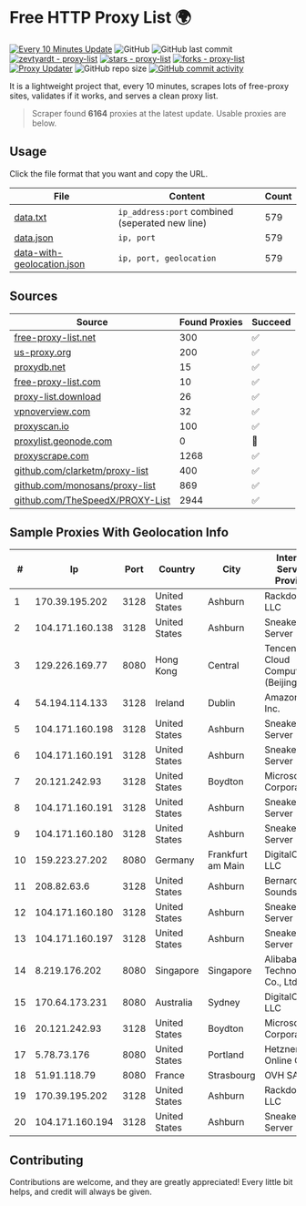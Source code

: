 
# Free HTTP Proxy List 🌍

[![Every 10 Minutes Update](https://github.com/mertguvencli/http-proxy-list/actions/workflows/main.yml/badge.svg?branch=main)](https://github.com/mertguvencli/http-proxy-list/actions/workflows/main.yml)
![GitHub](https://img.shields.io/github/license/mertguvencli/http-proxy-list)
![GitHub last commit](https://img.shields.io/github/last-commit/mertguvencli/http-proxy-list)
[![zevtyardt - proxy-list](https://img.shields.io/static/v1?label=zevtyardt&message=proxy-list&color=blue&logo=github)](https://github.com/zevtyardt/proxy-list "Go to GitHub repo")
[![stars - proxy-list](https://img.shields.io/github/stars/zevtyardt/proxy-list?style=social)](https://github.com/zevtyardt/proxy-list)
[![forks - proxy-list](https://img.shields.io/github/forks/zevtyardt/proxy-list?style=social)](https://github.com/zevtyardt/proxy-list)
[![Proxy Updater](https://github.com/zevtyardt/proxy-list/workflows/Proxy%20Updater/badge.svg)](https://github.com/zevtyardt/proxy-list/actions?query=workflow:"Proxy+Updater")
![GitHub repo size](https://img.shields.io/github/repo-size/zevtyardt/proxy-list)
[![GitHub commit activity](https://img.shields.io/github/commit-activity/m/zevtyardt/proxy-list?logo=commits)](https://github.com/zevtyardt/proxy-list/commits/main)

It is a lightweight project that, every 10 minutes, scrapes lots of free-proxy sites, validates if it works, and serves a clean proxy list.

> Scraper found **6164** proxies at the latest update. Usable proxies are below.

## Usage

Click the file format that you want and copy the URL.

|File|Content|Count|
|----|-------|-----|
|[data.txt](https://raw.githubusercontent.com/mertguvencli/http-proxy-list/main/proxy-list/data.txt)|`ip_address:port` combined (seperated new line)|579|
|[data.json](https://raw.githubusercontent.com/mertguvencli/http-proxy-list/main/proxy-list/data.json)|`ip, port`|579|
|[data-with-geolocation.json](https://raw.githubusercontent.com/mertguvencli/http-proxy-list/main/proxy-list/data-with-geolocation.json)|`ip, port, geolocation`|579|

## Sources

|Source|Found Proxies|Succeed|
|------|-------------|-------|
|[free-proxy-list.net](https://free-proxy-list.net)|300|✅|
|[us-proxy.org](https://www.us-proxy.org)|200|✅|
|[proxydb.net](http://proxydb.net)|15|✅|
|[free-proxy-list.com](https://free-proxy-list.com/?page=&port=&type%5B%5D=http&type%5B%5D=https&up_time=0&search=Search)|10|✅|
|[proxy-list.download](https://www.proxy-list.download/HTTP)|26|✅|
|[vpnoverview.com](https://vpnoverview.com/privacy/anonymous-browsing/free-proxy-servers)|32|✅|
|[proxyscan.io](https://www.proxyscan.io)|100|✅|
|[proxylist.geonode.com](https://proxylist.geonode.com/api/proxy-list?limit=300&page=1&sort_by=lastChecked&sort_type=desc&protocols=http,https)|0|🚫|
|[proxyscrape.com](https://api.proxyscrape.com/v2/?request=displayproxies&protocol=http&timeout=10000&country=all&ssl=all&anonymity=all)|1268|✅|
|[github.com/clarketm/proxy-list](https://raw.githubusercontent.com/clarketm/proxy-list/master/proxy-list-raw.txt)|400|✅|
|[github.com/monosans/proxy-list](https://raw.githubusercontent.com/monosans/proxy-list/main/proxies/http.txt)|869|✅|
|[github.com/TheSpeedX/PROXY-List](https://raw.githubusercontent.com/TheSpeedX/PROXY-List/master/http.txt)|2944|✅|


## Sample Proxies With Geolocation Info

|#|Ip|Port|Country|City|Internet Service Provider|
|-|--|----|-------|----|-------------------------|
|1|170.39.195.202|3128|United States|Ashburn|Rackdog, LLC|
|2|104.171.160.138|3128|United States|Ashburn|Sneaker Server|
|3|129.226.169.77|8080|Hong Kong|Central|Tencent Cloud Computing (Beijing) Co|
|4|54.194.114.133|3128|Ireland|Dublin|Amazon.com, Inc.|
|5|104.171.160.198|3128|United States|Ashburn|Sneaker Server|
|6|104.171.160.191|3128|United States|Ashburn|Sneaker Server|
|7|20.121.242.93|3128|United States|Boydton|Microsoft Corporation|
|8|104.171.160.191|3128|United States|Ashburn|Sneaker Server|
|9|104.171.160.180|3128|United States|Ashburn|Sneaker Server|
|10|159.223.27.202|8080|Germany|Frankfurt am Main|DigitalOcean, LLC|
|11|208.82.63.6|3128|United States|Ashburn|Bernardi Sounds|
|12|104.171.160.180|3128|United States|Ashburn|Sneaker Server|
|13|104.171.160.197|3128|United States|Ashburn|Sneaker Server|
|14|8.219.176.202|8080|Singapore|Singapore|Alibaba (US) Technology Co., Ltd.|
|15|170.64.173.231|8080|Australia|Sydney|DigitalOcean, LLC|
|16|20.121.242.93|3128|United States|Boydton|Microsoft Corporation|
|17|5.78.73.176|8080|United States|Portland|Hetzner Online GmbH|
|18|51.91.118.79|8080|France|Strasbourg|OVH SAS|
|19|170.39.195.202|3128|United States|Ashburn|Rackdog, LLC|
|20|104.171.160.194|3128|United States|Ashburn|Sneaker Server|



## Contributing

Contributions are welcome, and they are greatly appreciated! Every
little bit helps, and credit will always be given.

